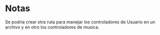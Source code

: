 # Notas
Se podria crear otra ruta para manejar los controladores de Usuario en un archivo 
y en otro los controladores de musica.
